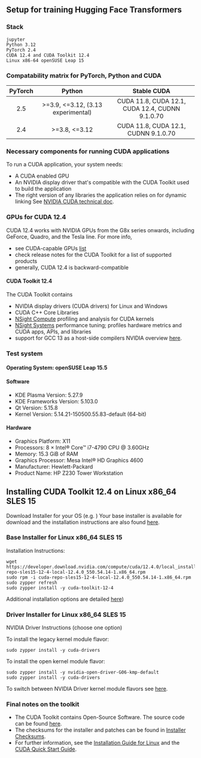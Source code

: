 ## Setup for training Hugging Face Transformers

### Stack
```Full stack
jupyter
Python 3.12
PyTorch 2.4
CUDA 12.4 and CUDA Toolkit 12.4
Linux x86-64 openSUSE Leap 15
```

### Compatability matrix for PyTorch, Python and CUDA
| PyTorch  |               Python	              |                   Stable CUDA                   |
|:--------:|:----------------------------------:|:-----------------------------------------------:|
|   2.5	   | >=3.9, <=3.12, (3.13 experimental) |	CUDA 11.8, CUDA 12.1, CUDA 12.4, CUDNN 9.1.0.70 |
|   2.4	   |         >=3.8, <=3.12	            |     CUDA 11.8, CUDA 12.1, CUDNN 9.1.0.70        |

### Necessary components for running CUDA applications
To run a CUDA application, your system needs:
- A CUDA enabled GPU
- An NVIDIA display driver that's compatible with the CUDA Toolkit used to build the application
- The right version of any libraries the application relies on for dynamic linking
See [NVIDIA CUDA technical doc](https://docs.nvidia.com/cuda/doc/index.html).

### GPUs for CUDA 12.4
CUDA 12.4 works with NVIDIA GPUs from the G8x series onwards, including GeForce, Quadro, and the Tesla line. For more info, 
- see CUDA-capable GPUs [list](developer.nvidia.com/cuda-gpus)
- check release notes for the CUDA Toolkit for a list of supported products
- generally, CUDA 12.4 is backward-compatible

#### CUDA Toolkit 12.4
The CUDA Toolkit contains
- NVIDIA display drivers (CUDA drivers) for Linux and Windows
- CUDA C++ Core Libraries
- [NSight Compute](https://developer.nvidia.com/tools-overview/nsight-compute/get-started) profiling and analysis for CUDA kernels
- [NSight Systems](https://developer.nvidia.com/nsight-systems/get-started) performance tuning; profiles hardware metrics and CUDA apps, APIs, and libraries 
- support for GCC 13 as a host-side compilers
NVIDIA overview [here](https://developer.nvidia.com/blog/cuda-toolkit-12-4-enhances-support-for-nvidia-grace-hopper-and-confidential-computing/).

### Test system

#### Operating System: openSUSE Leap 15.5

#### Software
- KDE Plasma Version: 5.27.9
- KDE Frameworks Version: 5.103.0
- Qt Version: 5.15.8
- Kernel Version: 5.14.21-150500.55.83-default (64-bit)

#### Hardware
- Graphics Platform: X11
- Processors: 8 × Intel® Core™ i7-4790 CPU @ 3.60GHz
- Memory: 15.3 GiB of RAM
- Graphics Processor: Mesa Intel® HD Graphics 4600
- Manufacturer: Hewlett-Packard
- Product Name: HP Z230 Tower Workstation

## Installing CUDA Toolkit 12.4 on Linux x86_64 SLES 15
Download Installer for your OS (e.g. )
Your base installer is available for download and the installation instructions are also found [here](https://developer.nvidia.com/cuda-12-4-0-download-archive).

### Base Installer for Linux x86_64 SLES 15	
Installation Instructions:
```
wget https://developer.download.nvidia.com/compute/cuda/12.4.0/local_installers/cuda-repo-sles15-12-4-local-12.4.0_550.54.14-1.x86_64.rpm
sudo rpm -i cuda-repo-sles15-12-4-local-12.4.0_550.54.14-1.x86_64.rpm
sudo zypper refresh
sudo zypper install -y cuda-toolkit-12-4
```

Additional installation options are detailed [here](https://docs.nvidia.com/cuda/cuda-installation-guide-linux/#meta-packages))

### Driver Installer for Linux x86_64 SLES 15		
NVIDIA Driver Instructions (choose one option)

To install the legacy kernel module flavor:
```
sudo zypper install -y cuda-drivers
```

To install the open kernel module flavor:
```
sudo zypper install -y nvidia-open-driver-G06-kmp-default
sudo zypper install -y cuda-drivers
```

To switch between NVIDIA Driver kernel module flavors see [here](https://docs.nvidia.com/cuda/cuda-installation-guide-linux/#switching-between-driver-module-flavors).

### Final notes on the toolkit
- The CUDA Toolkit contains Open-Source Software. The source code can be found [here](https://developer.download.nvidia.com/compute/cuda/opensource/12.4.0).
- The checksums for the installer and patches can be found in [Installer Checksums](https://developer.download.nvidia.com/compute/cuda/12.4.0/docs/sidebar/md5sum.txt).
- For further information, see the [Installation Guide for Linux](https://docs.nvidia.com/cuda/cuda-installation-guide-linux/index.html) and the [CUDA Quick Start Guide](https://docs.nvidia.com/cuda/cuda-quick-start-guide/index.html).

```

